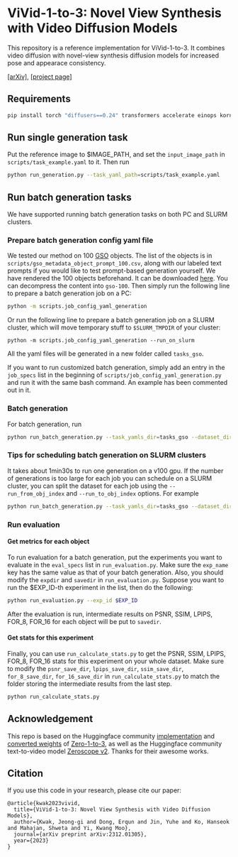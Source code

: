 # ViVid-1-to-3: Novel View Synthesis with Video Diffusion Models

This repository is a reference implementation for ViVid-1-to-3. It combines video diffusion with novel-view synthesis diffusion models for increased pose and appearace consistency.

[[arXiv]](https://arxiv.org/abs/2312.01305), [[project page]](https://ubc-vision.github.io/vivid123/)

## Requirements
```bash
pip install torch "diffusers==0.24" transformers accelerate einops kornia imageio[ffmpeg] opencv-python pydantic scikit-image lpips
```

## Run single generation task
Put the reference image to $IMAGE_PATH, and set the `input_image_path` in `scripts/task_example.yaml` to it. Then run
```bash
python run_generation.py --task_yaml_path=scripts/task_example.yaml
```

## Run batch generation tasks
We have supported running batch generation tasks on both PC and SLURM clusters.
### Prepare batch generation config yaml file
We tested our method on 100 [GSO](https://app.gazebosim.org/GoogleResearch/fuel/collections/Scanned%20Objects%20by%20Google%20Research) objects. The list of the objects is in `scripts/gso_metadata_object_prompt_100.csv`, along with our labeled text prompts if you would like to test prompt-based generation yourself. We have rendered the 100 objects beforehand. It can be downloaded [here](https://drive.google.com/file/d/1A9PJDRD27igX5p88slWVF_QSDKxaZDCZ/view?usp=sharing). You can decompress the content into `gso-100`. Then simply run the following line to prepare a batch generation job on a PC:
```bash
python -m scripts.job_config_yaml_generation 
```
Or run the following line to prepare a batch generation job on a SLURM cluster, which will move temporary stuff to `$SLURM_TMPDIR` of your cluster:
```
python -m scripts.job_config_yaml_generation --run_on_slurm
```
All the yaml files will be generated in a new folder called `tasks_gso`.

If you want to run customized batch generation, simply add an entry in the `job_specs` list in the beginning of `scripts/job_config_yaml_generation.py` and run it with the same bash command. An example has been commented out in it.


### Batch generation
For batch generation, run
```bash
python run_batch_generation.py --task_yamls_dir=tasks_gso --dataset_dir=gso-100 --output_dir=outputs --obj_csv_file=scripts/gso_metadata_object_prompt_100.csv
```

### Tips for scheduling batch generation on SLURM clusters
It takes about 1min30s to run one generation on a v100 gpu. If the number of generations is too large for each job you can schedule on a SLURM cluster, 
you can split the dataset for each job using the `--run_from_obj_index` and `--run_to_obj_index` options. For example
```bash
python run_batch_generation.py --task_yamls_dir=tasks_gso --dataset_dir=gso-100 --output_dir=outputs --obj_csv_file=scripts/gso_metadata_object_prompt_100.csv --run_from_obj_index=0 --run_to_obj_index=50
```

### Run evaluation
#### Get metrics for each object
To run evaluation for a batch generation, put the experiments you want to evaluate in the `eval_specs` list in `run_evaluation.py`. Make sure the `exp_name` key has the same value as that of your batch generation. Also, you should modify the `expdir` and `savedir` in `run_evaluation.py`. Suppose you want to run the $EXP_ID-th experiment in the list, then do the following:
```bash
python run_evaluation.py --exp_id $EXP_ID
```
After the evaluation is run, intermediate results on PSNR, SSIM, LPIPS, FOR_8, FOR_16 for each object will be put to `savedir`.
#### Get stats for this experiment
Finally, you can use `run_calculate_stats.py` to get the PSNR, SSIM, LPIPS, FOR_8, FOR_16 stats for this experiment on your whole dataset. Make sure to modify the `psnr_save_dir`, `lpips_save_dir`, `ssim_save_dir`, `for_8_save_dir`, `for_16_save_dir` in `run_calculate_stats.py` to match the folder storing the intermediate results from the last step.
```bash
python run_calculate_stats.py
```



## Acknowledgement
This repo is based on the Huggingface community [implementation](https://github.com/huggingface/diffusers/blob/main/examples/community/pipeline_zero1to3.py) and [converted weights](https://huggingface.co/bennyguo/zero123-xl-diffusers) of [Zero-1-to-3](https://github.com/cvlab-columbia/zero123), as well as the Huggingface community text-to-video model [Zeroscope v2](https://huggingface.co/cerspense/zeroscope_v2_576w). Thanks for their awesome works.

## Citation

If you use this code in your research, please cite our paper:
```
@article{kwak2023vivid,
  title={ViVid-1-to-3: Novel View Synthesis with Video Diffusion Models},
  author={Kwak, Jeong-gi and Dong, Erqun and Jin, Yuhe and Ko, Hanseok and Mahajan, Shweta and Yi, Kwang Moo},
  journal={arXiv preprint arXiv:2312.01305},
  year={2023}
}
```
